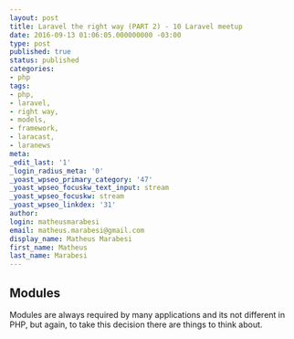 ```yaml
---
layout: post
title: Laravel the right way (PART 2) - 10 Laravel meetup
date: 2016-09-13 01:06:05.000000000 -03:00
type: post
published: true
status: published
categories:
- php
tags:
- php,
- laravel,
- right way,
- models,
- framework,
- laracast,
- laranews
meta:
_edit_last: '1'
_login_radius_meta: '0'
_yoast_wpseo_primary_category: '47'
_yoast_wpseo_focuskw_text_input: stream
_yoast_wpseo_focuskw: stream
_yoast_wpseo_linkdex: '31'
author:
login: matheusmarabesi
email: matheus.marabesi@gmail.com
display_name: Matheus Marabesi
first_name: Matheus
last_name: Marabesi
---
```


## Modules

<p>Modules are always required by many applications and its not different in PHP, but again, to take this decision
there are things to think about.</p>